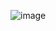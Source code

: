 ![image](https://github.com/oluisvi/oluisvi.github.io/assets/162822478/a8cec0fc-0839-456a-9e94-2f616392e189)
